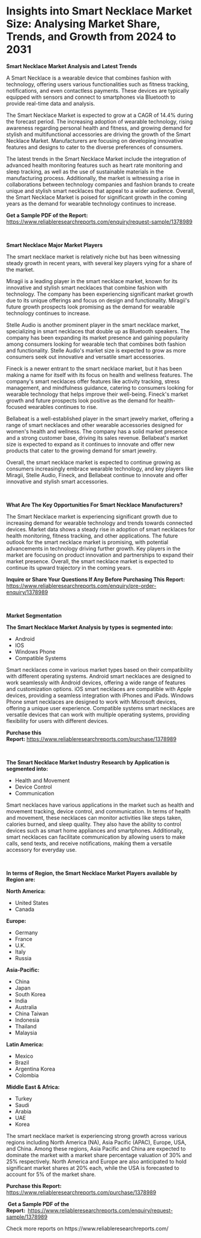 <p><h1>Insights into Smart Necklace Market Size: Analysing Market Share, Trends, and Growth from 2024 to 2031</h1></p><p><strong>Smart Necklace Market Analysis and Latest Trends</strong></p>
<p><p>A Smart Necklace is a wearable device that combines fashion with technology, offering users various functionalities such as fitness tracking, notifications, and even contactless payments. These devices are typically equipped with sensors and connect to smartphones via Bluetooth to provide real-time data and analysis.</p><p>The Smart Necklace Market is expected to grow at a CAGR of 14.4% during the forecast period. The increasing adoption of wearable technology, rising awareness regarding personal health and fitness, and growing demand for stylish and multifunctional accessories are driving the growth of the Smart Necklace Market. Manufacturers are focusing on developing innovative features and designs to cater to the diverse preferences of consumers.</p><p>The latest trends in the Smart Necklace Market include the integration of advanced health monitoring features such as heart rate monitoring and sleep tracking, as well as the use of sustainable materials in the manufacturing process. Additionally, the market is witnessing a rise in collaborations between technology companies and fashion brands to create unique and stylish smart necklaces that appeal to a wider audience. Overall, the Smart Necklace Market is poised for significant growth in the coming years as the demand for wearable technology continues to increase.</p></p>
<p><strong>Get a Sample PDF of the Report:&nbsp;</strong> <a href="https://www.reliableresearchreports.com/enquiry/request-sample/1378989">https://www.reliableresearchreports.com/enquiry/request-sample/1378989</a></p>
<p>&nbsp;</p>
<p><strong>Smart Necklace Major Market Players</strong></p>
<p><p>The smart necklace market is relatively niche but has been witnessing steady growth in recent years, with several key players vying for a share of the market. </p><p>Miragii is a leading player in the smart necklace market, known for its innovative and stylish smart necklaces that combine fashion with technology. The company has been experiencing significant market growth due to its unique offerings and focus on design and functionality. Miragii's future growth prospects look promising as the demand for wearable technology continues to increase. </p><p>Stelle Audio is another prominent player in the smart necklace market, specializing in smart necklaces that double up as Bluetooth speakers. The company has been expanding its market presence and gaining popularity among consumers looking for wearable tech that combines both fashion and functionality. Stelle Audio's market size is expected to grow as more consumers seek out innovative and versatile smart accessories. </p><p>Fineck is a newer entrant to the smart necklace market, but it has been making a name for itself with its focus on health and wellness features. The company's smart necklaces offer features like activity tracking, stress management, and mindfulness guidance, catering to consumers looking for wearable technology that helps improve their well-being. Fineck's market growth and future prospects look positive as the demand for health-focused wearables continues to rise. </p><p>Bellabeat is a well-established player in the smart jewelry market, offering a range of smart necklaces and other wearable accessories designed for women's health and wellness. The company has a solid market presence and a strong customer base, driving its sales revenue. Bellabeat's market size is expected to expand as it continues to innovate and offer new products that cater to the growing demand for smart jewelry. </p><p>Overall, the smart necklace market is expected to continue growing as consumers increasingly embrace wearable technology, and key players like Miragii, Stelle Audio, Fineck, and Bellabeat continue to innovate and offer innovative and stylish smart accessories.</p></p>
<p>&nbsp;</p>
<p><strong>What Are The Key Opportunities For Smart Necklace Manufacturers?</strong></p>
<p><p>The Smart Necklace market is experiencing significant growth due to increasing demand for wearable technology and trends towards connected devices. Market data shows a steady rise in adoption of smart necklaces for health monitoring, fitness tracking, and other applications. The future outlook for the smart necklace market is promising, with potential advancements in technology driving further growth. Key players in the market are focusing on product innovation and partnerships to expand their market presence. Overall, the smart necklace market is expected to continue its upward trajectory in the coming years.</p></p>
<p><strong>Inquire or Share Your Questions If Any Before Purchasing This Report:</strong> <a href="https://www.reliableresearchreports.com/enquiry/pre-order-enquiry/1378989">https://www.reliableresearchreports.com/enquiry/pre-order-enquiry/1378989</a></p>
<p>&nbsp;</p>
<p><strong>Market Segmentation</strong></p>
<p><strong>The Smart Necklace Market Analysis by types is segmented into:</strong></p>
<p><ul><li>Android</li><li>IOS</li><li>Windows Phone</li><li>Compatible Systems</li></ul></p>
<p><p>Smart necklaces come in various market types based on their compatibility with different operating systems. Android smart necklaces are designed to work seamlessly with Android devices, offering a wide range of features and customization options. iOS smart necklaces are compatible with Apple devices, providing a seamless integration with iPhones and iPads. Windows Phone smart necklaces are designed to work with Microsoft devices, offering a unique user experience. Compatible systems smart necklaces are versatile devices that can work with multiple operating systems, providing flexibility for users with different devices.</p></p>
<p><strong>Purchase this Report:&nbsp;</strong><a href="https://www.reliableresearchreports.com/purchase/1378989">https://www.reliableresearchreports.com/purchase/1378989</a></p>
<p>&nbsp;</p>
<p><strong>The Smart Necklace Market Industry Research by Application is segmented into:</strong></p>
<p><ul><li>Health and Movement</li><li>Device Control</li><li>Communication</li></ul></p>
<p><p>Smart necklaces have various applications in the market such as health and movement tracking, device control, and communication. In terms of health and movement, these necklaces can monitor activities like steps taken, calories burned, and sleep quality. They also have the ability to control devices such as smart home appliances and smartphones. Additionally, smart necklaces can facilitate communication by allowing users to make calls, send texts, and receive notifications, making them a versatile accessory for everyday use.</p></p>
<p>&nbsp;</p>
<p><strong>In terms of Region, the Smart Necklace Market Players available by Region are:</strong></p>
<p>
    <p> <strong> North America: </strong>
        <ul>
            <li>United States</li>
            <li>Canada</li>
        </ul>
        </p> 
    <p> <strong> Europe: </strong>
        <ul>
            <li>Germany</li>
            <li>France</li>
            <li>U.K.</li>
            <li>Italy</li>
            <li>Russia</li>
        </ul>
        </p> 
    <p> <strong> Asia-Pacific: </strong>
        <ul>
            <li>China</li>
            <li>Japan</li>
            <li>South Korea</li>
            <li>India</li>
            <li>Australia</li>
            <li>China Taiwan</li>
            <li>Indonesia</li>
            <li>Thailand</li>
            <li>Malaysia</li>
        </ul>
        </p> 
    <p> <strong> Latin America: </strong>
        <ul>
            <li>Mexico</li>
            <li>Brazil</li>
            <li>Argentina Korea</li>
            <li>Colombia</li>
        </ul>
        </p> 
    <p> <strong> Middle East & Africa: </strong>
        <ul>
            <li>Turkey</li>
            <li>Saudi</li>
            <li>Arabia</li>
            <li>UAE</li>
            <li>Korea</li>
        </ul>
    </p>
    </p>
<p><p>The smart necklace market is experiencing strong growth across various regions including North America (NA), Asia Pacific (APAC), Europe, USA, and China. Among these regions, Asia Pacific and China are expected to dominate the market with a market share percentage valuation of 30% and 25% respectively. North America and Europe are also anticipated to hold significant market shares at 20% each, while the USA is forecasted to account for 5% of the market share.</p></p>
<p><strong>Purchase this Report: </strong><a href="https://www.reliableresearchreports.com/purchase/1378989">https://www.reliableresearchreports.com/purchase/1378989</a></p>
<p>&nbsp;<strong>Get a Sample PDF of the Report:&nbsp;&nbsp;</strong><a href="https://www.reliableresearchreports.com/enquiry/request-sample/1378989">https://www.reliableresearchreports.com/enquiry/request-sample/1378989</a></p>
<p><strong></strong></p>
<p>Check more reports on https://www.reliableresearchreports.com/</p>